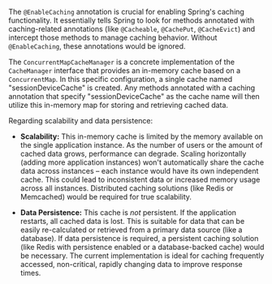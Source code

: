 The `@EnableCaching` annotation is crucial for enabling Spring's caching functionality. It essentially tells Spring to look for methods annotated with caching-related annotations (like `@Cacheable`, `@CachePut`, `@CacheEvict`) and intercept those methods to manage caching behavior. Without `@EnableCaching`, these annotations would be ignored.

The `ConcurrentMapCacheManager` is a concrete implementation of the `CacheManager` interface that provides an in-memory cache based on a `ConcurrentMap`. In this specific configuration, a single cache named "sessionDeviceCache" is created.  Any methods annotated with a caching annotation that specify "sessionDeviceCache" as the cache name will then utilize this in-memory map for storing and retrieving cached data.

Regarding scalability and data persistence:

*   **Scalability:** This in-memory cache is limited by the memory available on the single application instance. As the number of users or the amount of cached data grows, performance can degrade. Scaling horizontally (adding more application instances) won't automatically share the cache data across instances – each instance would have its own independent cache. This could lead to inconsistent data or increased memory usage across all instances. Distributed caching solutions (like Redis or Memcached) would be required for true scalability.

*   **Data Persistence:** This cache is *not* persistent. If the application restarts, all cached data is lost.  This is suitable for data that can be easily re-calculated or retrieved from a primary data source (like a database). If data persistence is required, a persistent caching solution (like Redis with persistence enabled or a database-backed cache) would be necessary. The current implementation is ideal for caching frequently accessed, non-critical, rapidly changing data to improve response times.